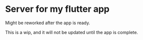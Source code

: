 # Server for my flutter app
Might be reworked after the app is ready.

This is a wip, and it will not be updated until the app is complete. 
